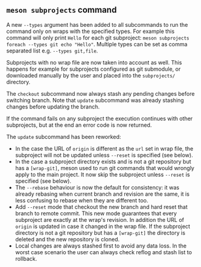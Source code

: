 ## `meson subprojects` command

A new `--types` argument has been added to all subcommands to run the command only
on wraps with the specified types. For example this command will only print `Hello`
for each git subproject: `meson subprojects foreach --types git echo "Hello"`.
Multiple types can be set as comma separated list e.g. `--types git,file`.

Subprojects with no wrap file are now taken into account as well. This happens
for example for subprojects configured as git submodule, or downloaded manually
by the user and placed into the `subprojects/` directory.

The `checkout` subcommand now always stash any pending changes before switching
branch. Note that `update` subcommand was already stashing changes before updating
the branch.

If the command fails on any subproject the execution continues with other
subprojects, but at the end an error code is now returned.

The `update` subcommand has been reworked:
- In the case the URL of `origin` is different as the `url` set in wrap file,
  the subproject will not be updated unless `--reset` is specified (see below).
- In the case a subproject directory exists and is not a git repository but has
  a `[wrap-git]`, meson used to run git commands that would wrongly apply to the
  main project. It now skip the subproject unless `--reset` is specified (see below).
- The `--rebase` behaviour is now the default for consistency: it was
  already rebasing when current branch and revision are the same, it is
  less confusing to rebase when they are different too.
- Add `--reset` mode that checkout the new branch and hard reset that
  branch to remote commit. This new mode guarantees that every
  subproject are exactly at the wrap's revision. In addition the URL of `origin`
  is updated in case it changed in the wrap file. If the subproject directory is
  not a git repository but has a `[wrap-git]` the directory is deleted and the
  new repository is cloned.
- Local changes are always stashed first to avoid any data loss. In the
  worst case scenario the user can always check reflog and stash list to
  rollback.
